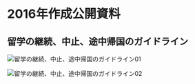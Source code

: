 # 2016年作成公開資料

## 留学の継続、中止、途中帰国のガイドライン

![留学の継続、中止、途中帰国のガイドライン01](https://github.com/gsc-aoyama/docs4gsc/blob/master/2016/study-abroad-guideline-01_01.jpg?raw=true)

![留学の継続、中止、途中帰国のガイドライン02](https://github.com/gsc-aoyama/docs4gsc/blob/master/2016/study-abroad-guideline-01_02.jpg?raw=true)
